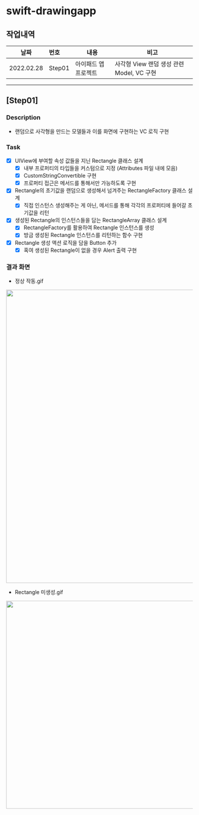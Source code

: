 # swift-drawingapp
## 작업내역

| 날짜       | 번호   | 내용                             | 비고                                             |
| ---------- | :----- | ------------------------------| ---------------------------------------------- |
| 2022.02.28 | Step01 | 아이패드 앱 프로젝트               | 사각형 View 랜덤 생성 관련 Model, VC 구현             |

------
## [Step01] 
### Description
- 랜덤으로 사각형을 만드는 모델들과 이를 화면에 구현하는 VC 로직 구현

### Task
- [x] UIView에 부여할 속성 값들을 지닌 Rectangle 클래스 설계
    - [x] 내부 프로퍼티의 타입들을 커스텀으로 지정 (Attributes 파일 내에 모음)
    - [x] CustomStringConvertible 구현
    - [x] 프로퍼티 접근은 메서드를 통해서만 가능하도록 구현
- [x] Rectangle의 초기값을 랜덤으로 생성해서 넘겨주는 RectangleFactory 클래스 설계
    - [x] 직접 인스턴스 생성해주는 게 아닌, 메서드를 통해 각각의 프로퍼티에 들어갈 초기값을 리턴
- [x] 생성된 Rectangle의 인스턴스들을 담는 RectangleArray 클래스 설계
    - [x] RectangleFactory를 활용하여 Rectangle 인스턴스를 생성
    - [x] 방금 생성된 Rectangle 인스턴스를 리턴하는 함수 구현
- [x] Rectangle 생성 액션 로직을 담을 Button 추가
    - [x] 혹여 생성된 Rectangle이 없을 경우 Alert 출력 구현

### 결과 화면
- 정상 작동.gif
<img src = "https://user-images.githubusercontent.com/44107696/155989496-3ae6b336-ddaa-435a-8de3-1fc4e377d53d.gif" width="800" height="790">

- Rectangle 미생성.gif
<img src = "https://user-images.githubusercontent.com/44107696/155989901-381ae318-771d-49ca-9d17-d2dbfa070af9.gif" width="710" height="560">
